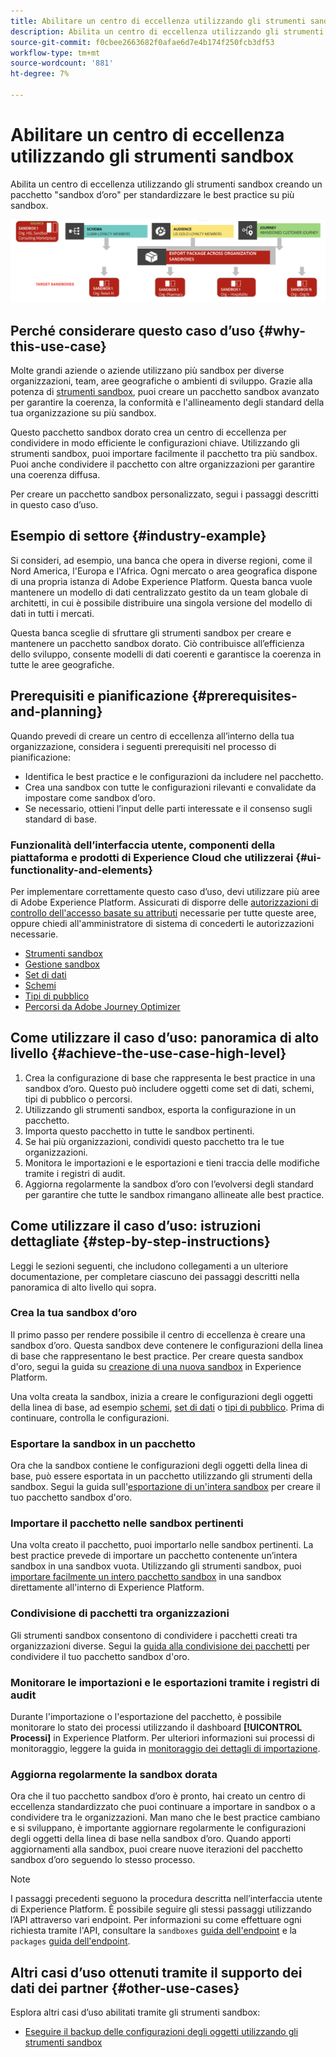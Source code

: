 ```yaml
---
title: Abilitare un centro di eccellenza utilizzando gli strumenti sandbox
description: Abilita un centro di eccellenza utilizzando gli strumenti sandbox creando un pacchetto "sandbox d’oro" per standardizzare le best practice su più sandbox.
source-git-commit: f0cbee2663682f0afae6d7e4b174f250fcb3df53
workflow-type: tm+mt
source-wordcount: '881'
ht-degree: 7%

---
```


# Abilitare un centro di eccellenza utilizzando gli strumenti sandbox

Abilita un centro di eccellenza utilizzando gli strumenti sandbox creando un pacchetto &quot;sandbox d’oro&quot; per standardizzare le best practice su più sandbox.

![Panoramica sull&#39;esportazione di pacchetti tra organizzazioni diverse](../images/use-cases/packages-across-orgs.png)

## Perché considerare questo caso d’uso {#why-this-use-case}

Molte grandi aziende o aziende utilizzano più sandbox per diverse organizzazioni, team, aree geografiche o ambienti di sviluppo. Grazie alla potenza di [strumenti sandbox](../ui/sandbox-tooling.md), puoi creare un pacchetto sandbox avanzato per garantire la coerenza, la conformità e l&#39;allineamento degli standard della tua organizzazione su più sandbox.

Questo pacchetto sandbox dorato crea un centro di eccellenza per condividere in modo efficiente le configurazioni chiave. Utilizzando gli strumenti sandbox, puoi importare facilmente il pacchetto tra più sandbox. Puoi anche condividere il pacchetto con altre organizzazioni per garantire una coerenza diffusa.

Per creare un pacchetto sandbox personalizzato, segui i passaggi descritti in questo caso d’uso.

## Esempio di settore {#industry-example}

Si consideri, ad esempio, una banca che opera in diverse regioni, come il Nord America, l&#39;Europa e l&#39;Africa. Ogni mercato o area geografica dispone di una propria istanza di Adobe Experience Platform. Questa banca vuole mantenere un modello di dati centralizzato gestito da un team globale di architetti, in cui è possibile distribuire una singola versione del modello di dati in tutti i mercati.

Questa banca sceglie di sfruttare gli strumenti sandbox per creare e mantenere un pacchetto sandbox dorato. Ciò contribuisce all’efficienza dello sviluppo, consente modelli di dati coerenti e garantisce la coerenza in tutte le aree geografiche.

## Prerequisiti e pianificazione {#prerequisites-and-planning}

Quando prevedi di creare un centro di eccellenza all’interno della tua organizzazione, considera i seguenti prerequisiti nel processo di pianificazione:

- Identifica le best practice e le configurazioni da includere nel pacchetto.
- Crea una sandbox con tutte le configurazioni rilevanti e convalidate da impostare come sandbox d’oro.
- Se necessario, ottieni l’input delle parti interessate e il consenso sugli standard di base.

### Funzionalità dell’interfaccia utente, componenti della piattaforma e prodotti di Experience Cloud che utilizzerai {#ui-functionality-and-elements}

Per implementare correttamente questo caso d’uso, devi utilizzare più aree di Adobe Experience Platform. Assicurati di disporre delle [autorizzazioni di controllo dell&#39;accesso basate su attributi](../../access-control/abac/overview.md) necessarie per tutte queste aree, oppure chiedi all&#39;amministratore di sistema di concederti le autorizzazioni necessarie.

- [Strumenti sandbox](../ui/sandbox-tooling.md)
- [Gestione sandbox](../ui/user-guide.md)
- [Set di dati](../../catalog/datasets/overview.md)
- [Schemi](../../xdm//home.md)
- [Tipi di pubblico](../../segmentation/home.md)
- [Percorsi da Adobe Journey Optimizer](https://experienceleague.adobe.com/en/docs/journey-optimizer/using/orchestrate-journeys/journey)

## Come utilizzare il caso d’uso: panoramica di alto livello {#achieve-the-use-case-high-level}

1. Crea la configurazione di base che rappresenta le best practice in una sandbox d’oro. Questo può includere oggetti come set di dati, schemi, tipi di pubblico o percorsi.
2. Utilizzando gli strumenti sandbox, esporta la configurazione in un pacchetto.
3. Importa questo pacchetto in tutte le sandbox pertinenti.
4. Se hai più organizzazioni, condividi questo pacchetto tra le tue organizzazioni.
5. Monitora le importazioni e le esportazioni e tieni traccia delle modifiche tramite i registri di audit.
6. Aggiorna regolarmente la sandbox d’oro con l’evolversi degli standard per garantire che tutte le sandbox rimangano allineate alle best practice.

## Come utilizzare il caso d’uso: istruzioni dettagliate {#step-by-step-instructions}

Leggi le sezioni seguenti, che includono collegamenti a un ulteriore documentazione, per completare ciascuno dei passaggi descritti nella panoramica di alto livello qui sopra.

### Crea la tua sandbox d’oro

Il primo passo per rendere possibile il centro di eccellenza è creare una sandbox d’oro. Questa sandbox deve contenere le configurazioni della linea di base che rappresentano le best practice. Per creare questa sandbox d&#39;oro, segui la guida su [creazione di una nuova sandbox](../ui/user-guide.md#create-a-new-sandbox) in Experience Platform.

Una volta creata la sandbox, inizia a creare le configurazioni degli oggetti della linea di base, ad esempio [schemi](../../xdm/ui/resources/schemas.md#create-a-new-schema), [set di dati](../../catalog/datasets/user-guide.md#create-a-dataset) o [tipi di pubblico](../../segmentation/ui/segment-builder.md). Prima di continuare, controlla le configurazioni.

### Esportare la sandbox in un pacchetto

Ora che la sandbox contiene le configurazioni degli oggetti della linea di base, può essere esportata in un pacchetto utilizzando gli strumenti della sandbox. Segui la guida sull&#39;[esportazione di un&#39;intera sandbox](../ui/sandbox-tooling.md#export-an-entire-sandbox) per creare il tuo pacchetto sandbox d&#39;oro.

### Importare il pacchetto nelle sandbox pertinenti

Una volta creato il pacchetto, puoi importarlo nelle sandbox pertinenti. La best practice prevede di importare un pacchetto contenente un’intera sandbox in una sandbox vuota. Utilizzando gli strumenti sandbox, puoi [importare facilmente un intero pacchetto sandbox](../../sandboxes/ui/sandbox-tooling.md#import-the-entire-sandbox-package) in una sandbox direttamente all&#39;interno di Experience Platform.

### Condivisione di pacchetti tra organizzazioni

Gli strumenti sandbox consentono di condividere i pacchetti creati tra organizzazioni diverse. Segui la [guida alla condivisione dei pacchetti](../../sandboxes/ui/sharing-packages-across-orgs.md) per condividere il tuo pacchetto sandbox d&#39;oro.

### Monitorare le importazioni e le esportazioni tramite i registri di audit

Durante l&#39;importazione o l&#39;esportazione del pacchetto, è possibile monitorare lo stato dei processi utilizzando il dashboard **[!UICONTROL Processi]** in Experience Platform. Per ulteriori informazioni sui processi di monitoraggio, leggere la guida in [monitoraggio dei dettagli di importazione](../../sandboxes/ui/sandbox-tooling.md#monitor-import-details).

### Aggiorna regolarmente la sandbox dorata

Ora che il tuo pacchetto sandbox d’oro è pronto, hai creato un centro di eccellenza standardizzato che puoi continuare a importare in sandbox o a condividere tra le organizzazioni. Man mano che le best practice cambiano e si sviluppano, è importante aggiornare regolarmente le configurazioni degli oggetti della linea di base nella sandbox d’oro. Quando apporti aggiornamenti alla sandbox, puoi creare nuove iterazioni del pacchetto sandbox d’oro seguendo lo stesso processo.

>[!NOTE]
>
> I passaggi precedenti seguono la procedura descritta nell’interfaccia utente di Experience Platform. È possibile seguire gli stessi passaggi utilizzando l’API attraverso vari endpoint. Per informazioni su come effettuare ogni richiesta tramite l&#39;API, consultare la `sandboxes` [guida dell&#39;endpoint](https://experienceleague.adobe.com/en/docs/experience-platform/sandbox/api/sandboxes#create) e la `packages` [guida dell&#39;endpoint](https://experienceleague.adobe.com/en/docs/experience-platform/sandbox/sandbox-tooling-api/packages).

## Altri casi d’uso ottenuti tramite il supporto dei dati dei partner {#other-use-cases}

Esplora altri casi d’uso abilitati tramite gli strumenti sandbox:

- [Eseguire il backup delle configurazioni degli oggetti utilizzando gli strumenti sandbox](./backup-object-configuration.md)
